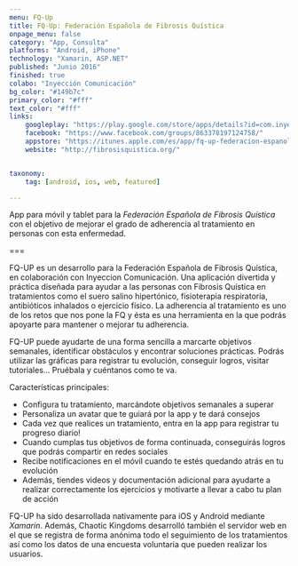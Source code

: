 ```yaml
---
menu: FQ-Up
title: FQ-Up: Federación Española de Fibrosis Quística
onpage_menu: false
category: "App, Consulta"
platforms: "Android, iPhone"
technology: "Xamarin, ASP.NET"
published: "Junio 2016"
finished: true
colabo: "Inyección Comunicación"
bg_color: "#149b7c"
primary_color: "#fff"
text_color: "#fff"
links:
	googleplay: "https://play.google.com/store/apps/details?id=com.inyeccion.fqup&hl=es"
	facebook: "https://www.facebook.com/groups/863378197124758/"
	appstore: "https://itunes.apple.com/es/app/fq-up-federacion-espanola/id1110876701?mt=8"
	website: "http://fibrosisquistica.org/"


taxonomy:
	tag: [android, ios, web, featured]

---
```


App para móvil y tablet para la *Federación Española de Fibrosis Quística* con el objetivo de mejorar el grado de adherencia al tratamiento en personas con esta enfermedad.

===

FQ-UP es un desarrollo para la Federación Española de Fibrosis Quística, en colaboración con Inyeccion Comunicación. Una aplicación divertida y práctica diseñada para ayudar a las personas con Fibrosis Quística en tratamientos como el suero salino hipertónico, fisioterapia respiratoria, antibióticos inhalados o ejercicio físico. La adherencia al tratamiento es uno de los retos que nos pone la FQ y ésta es una herramienta en la que podrás apoyarte para mantener o mejorar tu adherencia.

FQ-UP puede ayudarte de una forma sencilla a marcarte objetivos semanales, identificar obstáculos y encontrar soluciones prácticas. Podrás utilizar las gráficas para registrar tu evolución, conseguir logros, visitar tutoriales… Pruébala y cuéntanos como te va.

Características principales:
* Configura tu tratamiento, marcándote objetivos semanales a superar
* Personaliza un avatar que te guiará por la app y te dará consejos
* Cada vez que realices un tratamiento, entra en la app para registrar tu progreso diario!
* Cuando cumplas tus objetivos de forma continuada, conseguirás logros que podrás compartir en redes sociales
* Recibe notificaciones en el móvil cuando te estés quedando atrás en tu evolución
* Además, tiendes videos y documentación adicional para ayudarte a realizar correctamente los ejercicios y motivarte a llevar a cabo tu plan de acción

FQ-UP ha sido desarrollada nativamente para iOS y Android mediante *Xamarin*. Además, Chaotic Kingdoms desarrolló también el servidor web en el que se registra de forma anónima todo el seguimiento de los tratamientos así como los datos de una encuesta voluntaria que pueden realizar los usuarios.
